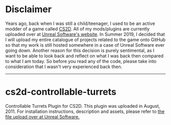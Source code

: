# Disclaimer

Years ago, back when I was still a child/teenager, I used to be an active modder of a game called [CS2D](http://cs2d.com/). All of my mods/plugins are currently uploaded over at [Unreal Software's website](http://unrealsoftware.de). In Summer 2019, I decided that I will upload my entire catalogue of projects related to the game onto GitHub so that my work is still hosted somewhere in a case of Unreal Software ever going down. Another reason for this decision is purely sentimental, as I want to be able to look back and reflect on what I was back then compared to what I am today. So before you read any of the code, please take into consideration that I wasn't very experienced back then.

---

# cs2d-controllable-turrets

Controllable Turrets Plugin for CS2D. This plugin was uploaded in August, 2011. For installation instructions, description and assets, please refer to [the file upload over at Unreal Software.](http://unrealsoftware.de/files_show.php?file=8068)
